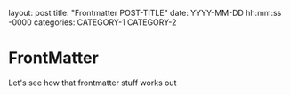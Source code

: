 layout: post
title: "Frontmatter POST-TITLE"
date: YYYY-MM-DD hh:mm:ss -0000
categories: CATEGORY-1 CATEGORY-2

# FrontMatter

Let's see how that frontmatter stuff works out